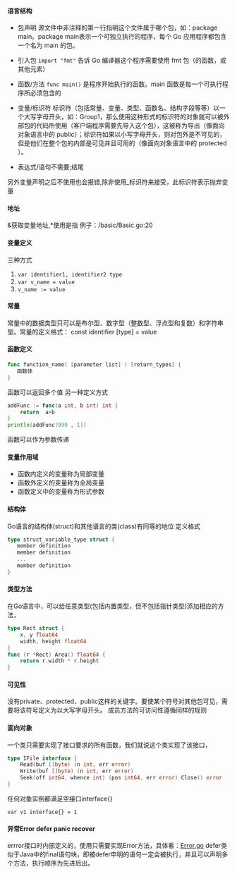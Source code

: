 #### 语言结构
 - 包声明
  源文件中非注释的第一行指明这个文件属于哪个包，如：package main。package main表示一个可独立执行的程序，每个 Go 应用程序都包含一个名为 main 的包。

- 引入包
 `import "fmt"` 告诉 Go 编译器这个程序需要使用 fmt 包（的函数，或其他元素）
 - 函数/方法
  `func main()` 是程序开始执行的函数。main 函数是每一个可执行程序所必须包含的
 - 变量/标识符
 标识符（包括常量、变量、类型、函数名、结构字段等等）以一个大写字母开头，如：Group1，那么使用这种形式的标识符的对象就可以被外部包的代码所使用（客户端程序需要先导入这个包），这被称为导出（像面向对象语言中的 public）；标识符如果以小写字母开头，则对包外是不可见的，但是他们在整个包的内部是可见并且可用的（像面向对象语言中的 protected ）。
 - 表达式/语句不需要;结尾
 


另外变量声明之后不使用也会报错,除非使用_标识符来接受，此标识符表示抛弃变量
#### 地址
&获取变量地址,*使用是指
例子：/basic/Basic.go:20

#### 变量定义
三种方式
1. `var identifier1, identifier2 type`
2. `var v_name = value`
3. `v_name := value`
#### 常量

常量中的数据类型只可以是布尔型、数字型（整数型、浮点型和复数）和字符串型。常量的定义格式：
const identifier [type] = value

#### 函数定义
```go
func function_name( [parameter list] ) [return_types] {
   函数体
}
```
函数可以返回多个值
另一种定义方式
```go
addFunc := func(a int, b int) int {
    return  a+b
}
println(addFunc(999 , 1))
```
函数可以作为参数传递
#### 变量作用域
- 函数内定义的变量称为局部变量
- 函数外定义的变量称为全局变量
- 函数定义中的变量称为形式参数

#### 结构体
Go语言的结构体(struct)和其他语言的类(class)有同等的地位
定义格式
```go
type struct_variable_type struct {
   member definition
   member definition
   ...
   member definition
}
```
#### 类型方法
在Go语言中，可以给任意类型(包括内置类型，但不包括指针类型)添加相应的方法，
```go
type Rect struct { 
    x, y float64
    width, height float64
}
func (r *Rect) Area() float64 { 
    return r.width * r.height
}
```
#### 可见性
没有private、protected、public这样的关键字。要使某个符号对其他包可见，需要将该符号定义为以大写字母开头。
成员方法的可访问性遵循同样的规则

#### 面向对象
一个类只需要实现了接口要求的所有函数，我们就说这个类实现了该接口，
```go
type IFile interface {
    Read(buf []byte) (n int, err error)
    Write(buf []byte) (n int, err error)
    Seek(off int64, whence int) (pos int64, err error) Close() error
}
```

任何对象实例都满足空接口interface{}

`var v1 interface{} = 1`

#### 异常Error defer panic recover
errror接口时内部定义的，使用只需要实现Error方法，具体看：[Error.go](src/basic/Error.go)
defer类似于Java中的final语句块，即被defer申明的语句一定会被执行，并且可以声明多个方法，执行顺序为先进后出。
